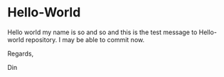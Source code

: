 # Hello-World
Hello world 
my name is so and so and this is the test message to Hello-world repository.
I may be able to commit now.

Regards,

Din


